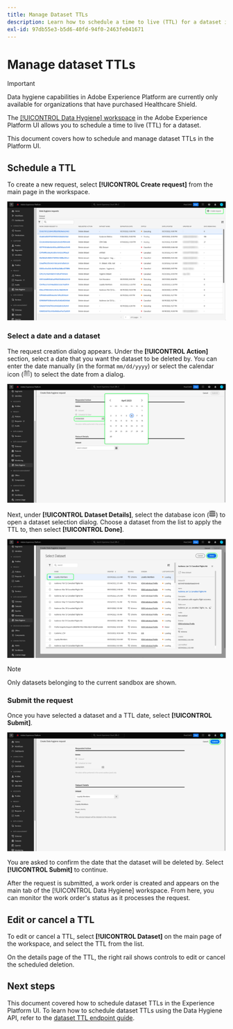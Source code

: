 ```yaml
---
title: Manage Dataset TTLs
description: Learn how to schedule a time to live (TTL) for a dataset in the Adobe Experience Platform UI.
exl-id: 97db55e3-b5d6-40fd-94f0-2463fe041671
---
```

# Manage dataset TTLs

>[!IMPORTANT]
>
>Data hygiene capabilities in Adobe Experience Platform are currently only available for organizations that have purchased Healthcare Shield.

The [[!UICONTROL Data Hygiene] workspace](./overview.md) in the Adobe Experience Platform UI allows you to schedule a time to live (TTL) for a dataset.

This document covers how to schedule and manage dataset TTLs in the Platform UI.

## Schedule a TTL

To create a new request, select **[!UICONTROL Create request]** from the main page in the workspace.

![Image showing the [!UICONTROL Create request] button being selected](../images/ui/ttl/create-request-button.png)

<!-- The request creation dialog appears. Under the **[!UICONTROL Action]** section, select **[!UICONTROL Dataset]** to update the available controls for TTL scheduling-->

### Select a date and a dataset

The request creation dialog appears. Under the **[!UICONTROL Action]** section, select a date that you want the dataset to be deleted by. You can enter the date manually (in the format `mm/dd/yyyy`) or select the calendar icon (![Image of the calendar icon](../images/ui/ttl/calendar-icon.png)) to select the date from a dialog.

![Image showing an expiration date being set for the TTL](../images/ui/ttl/select-date.png)

Next, under **[!UICONTROL Dataset Details]**, select the database icon (![Image of the database icon](../images/ui/ttl/database-icon.png)) to open a dataset selection dialog. Choose a dataset from the list to apply the TTL to, then select **[!UICONTROL Done]**.

![Image showing a dataset being selected](../images/ui/ttl/select-dataset.png)

>[!NOTE]
>
>Only datasets belonging to the current sandbox are shown.

### Submit the request

Once you have selected a dataset and a TTL date, select **[!UICONTROL Submit]**.

![Image showing the [!UICONTROL Submit] button being selected](../images/ui/ttl/submit.png)

You are asked to confirm the date that the dataset will be deleted by. Select **[!UICONTROL Submit]** to continue.

After the request is submitted, a work order is created and appears on the main tab of the [!UICONTROL Data Hygiene] workspace. From here, you can monitor the work order's status as it processes the request.

## Edit or cancel a TTL

To edit or cancel a TTL, select **[!UICONTROL Dataset]** on the main page of the workspace, and select the TTL from the list.

On the details page of the TTL, the right rail shows controls to edit or cancel the scheduled deletion.

## Next steps

This document covered how to schedule dataset TTLs in the Experience Platform UI. To learn how to schedule dataset TTLs using the Data Hygiene API, refer to the [dataset TTL endpoint guide](../api/ttl.md).
